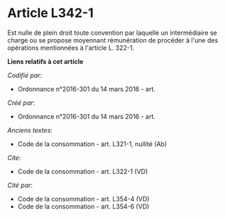 # Article L342-1

Est nulle de plein droit toute convention par laquelle un intermédiaire se charge ou se propose moyennant rémunération de
procéder à l'une des opérations mentionnées à l'article L. 322-1.

**Liens relatifs à cet article**

_Codifié par_:

  - Ordonnance n°2016-301 du 14 mars 2016 - art.

_Créé par_:

  - Ordonnance n°2016-301 du 14 mars 2016 - art.

_Anciens textes_:

  - Code de la consommation - art. L321-1, nullité (Ab)

_Cite_:

  - Code de la consommation - art. L322-1 (VD)

_Cité par_:

  - Code de la consommation - art. L354-4 (VD)
  - Code de la consommation - art. L354-6 (VD)
